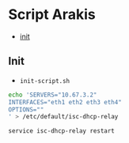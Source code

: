 # Script Arakis

- [init](#init)

## Init

- `init-script.sh`
```bash
echo 'SERVERS="10.67.3.2"
INTERFACES="eth1 eth2 eth3 eth4"
OPTIONS=""
' > /etc/default/isc-dhcp-relay

service isc-dhcp-relay restart
```